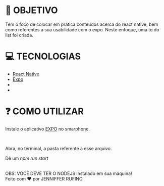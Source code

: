 <h1>🚀 OBJETIVO </h1>
<p>Tem o foco de colocar em prática conteúdos acerca do react native, bem como referentes a sua usabilidade
    com o expo. Neste enfoque, uma to do list foi criada.
</p>

<h1>💻 TECNOLOGIAS</h1>
<ul>
    <li><u>React Native</u></li>
    <li><u>Expo</u></li>
    <li></li>
    <li></li>
</ul>

<h1>❓ COMO UTILIZAR</h1>
<p>Instale o aplicativo <u>EXPO</u> no smarphone.</p>
<br>
<p>Abra, no terminal, a pasta referente a esse arquivo.</p>
<p>Dê um <i>npm run start</i></p>
<br>
<span>OBS: VOCÊ DEVE TER O NODEJS instalado em sua máquina! </span>

<footer>Feito com ❤ por JENNIFFER RUFINO</footer>